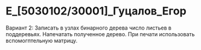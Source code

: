 # E_[5030102/30001]_Гуцалов_Егор
Вариант 2:
Записать в узлах бинарного дерева число листьев в поддеревьях. Напечатать полученное дерево. При печати
использовать вспомогптельную матрицу.
